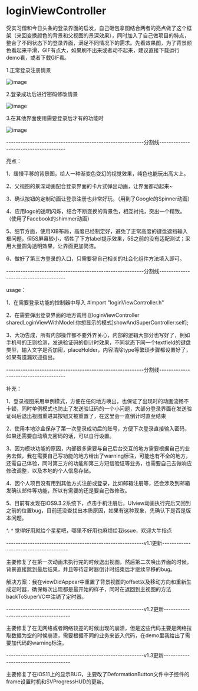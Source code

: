 # loginViewController
受实习僧和今日头条的登录界面的启发，自己砸包拿图结合两者的亮点做了这个框架（来回变换颜色的背景和父视图的景深效果），同时加入了自己做项目的特点，整合了不同状态下的登录界面，满足不同情况下的需求。先看效果图，为了背景颜色看起来平滑，GIF有点大，如果刷不出来或者动不起来，建议直接下载运行demo看，或者下载GIF看。

1.正常登录注册情景

![image](https://github.com/lly4155/loginViewController/blob/master/resource/first.gif)

2.登录成功后进行密码修改情景

![image](https://github.com/lly4155/loginViewController/blob/master/resource/second.gif)

3.在其他界面使用需要登录后才有的功能时

![image](https://github.com/lly4155/loginViewController/blob/master/resource/third.gif)


----------------------------------------------------------分割线--------------------------------------

亮点：

1、缓慢平移的背景图，给人一种渐变色变幻的视觉效果，纯色也能玩出高大上。

2、父视图的景深动画配合登录界面的卡片式弹出动画，让界面都动起来~

3、确认按钮的定制动画让登录注册也非常好玩。（用到了Google的Spinner动画）

4、应用logo的透明闪烁，结合不断变换的背景色，相互衬托，突出一个精致。（使用了Facebook的shimmer动画）

5、细节方面，使用XIB布局，高度已经制定好，避免了正常高度的键盘遮挡输入框问题，但5S屏幕较小，牺牲了下方label提示效果，5S之前的没有适配测试；采用大量圆角透明效果，让界面更加简洁。

6、做好了第三方登录的入口，只需要将自己相关的社会化组件方法填入即可。

----------------------------------------------------------分割线--------------------------------------

usage：

1、在需要登录功能的控制器中导入  #import "loginViewController.h"

2、在需要弹出登录界面的地方调用 [[loginViewController sharedLoginViewWithModel:你想显示的模式]showAndSuperController:self];

3、大功告成，所有内部操作都不要外界关心，内部的逻辑大部分也写好了，例如手机号的正则检测，发送验证码的倒计时效果，不同状态下同一个textfield的键盘类型，输入文字是否加密，placeHolder，内容清除type等繁琐步骤都设置好了，如果有遗漏欢迎指出。

----------------------------------------------------------分割线--------------------------------------

补充：

1、登录视图采用单例模式，方便在任何地方唤出，也保证了出现时的动画流畅不卡顿，同时单例模式也防止了发送验证码的一个小问题，大部分登录界面在发送验证码后退出视图重进其按钮又被重置了，在这里会一直倒计时直至结束

2、使用本地沙盒保存了第一次登录成功后的账号，方便下次登录直接输入密码，如果还需要自动填充密码的话，可以自行设置。

3、因为模块功能的原因，内部很多需要与自己后台交互的地方需要根据自己的业务去做，我在需要自己写功能的地方给出了warning标注，可能也有不全的地方，还需自己体验，同时第三方的功能和第三方短信验证等业务，也需要自己去做响应修改调整，以及本地的个人信息存储。

4、因个人项目没有用到其他方式注册或登录，比如邮箱注册等，还会涉及到邮箱发确认邮件等功能，所以有需要的还是要自己做修改。

5、目前有发现在iOS9.3.2系统下，点击手机注册后，UIview动画执行完后又回到之前的位置bug，目前还没查找出本质原因，如果有这种现象，先确认下是否是版本问题。

^. ^ 觉得好用就给个星星吧，哪里不好用也麻烦给我issue，欢迎大牛指点

----------------------------------------------------------v1.1更新--------------------------------------

主要修复了在第一次动画未执行完的时候退出视图，然后第二次唤出界面的时候，背景直接跳到最后结果，并且等待定时器倒计时结束后才继续平移的bug。

解决方案：我在viewDidAppear中重置了背景视图的offset以及移动方向和重新生成定时器，确保每次出现都是最开始的样子，同时在返回到主视图的方法backToSuperVC中注销了定时器。

----------------------------------------------------------v1.2更新--------------------------------------

主要修复了在无网络或者网络较差的时候出现的崩溃，但是这些代码主要是网络拉取数据为空的时候崩溃，需要根据不同的业务来嵌入代码，在demo里我给出了需要加代码的warning标注。

----------------------------------------------------------v1.3更新--------------------------------------

主要修复了在iOS11上的显示BUG，主要改了DeformationButton文件中子控件的frame设置时机和SVProgressHUD的更新。
